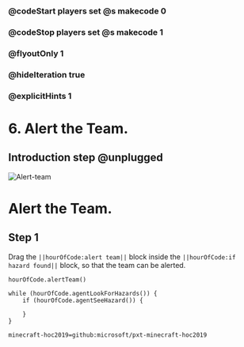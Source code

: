### @codeStart players set @s makecode 0
### @codeStop players set @s makecode 1

### @flyoutOnly 1
### @hideIteration true 
### @explicitHints 1

# 6. Alert the Team.

## Introduction step @unplugged

![Alert-team](/static/hour-of-code/alert.gif)

# Alert the Team.

## Step 1

Drag the ``||hourOfCode:alert team||`` block inside the ``||hourOfCode:if hazard found||`` block, so that the team can be alerted.



```ghost
hourOfCode.alertTeam()
```

```template
while (hourOfCode.agentLookForHazards()) {
    if (hourOfCode.agentSeeHazard()) {
        
    }
}
```

```package
minecraft-hoc2019=github:microsoft/pxt-minecraft-hoc2019
```